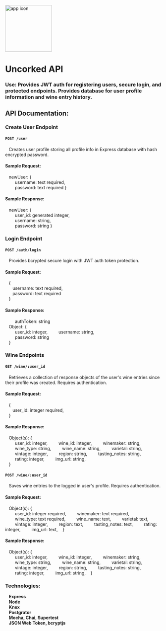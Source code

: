 <img src='./images/favicon.jpg' alt='app icon' width='150'/>

# Uncorked API  

### Use: Provides JWT auth for registering users, secure login, and protected endpoints. Provides database for user profile information and wine entry history.  

## API Documentation:  
### Create User Endpoint
#### `POST /user`  
&nbsp;&nbsp;&nbsp;Creates user profile storing all profile info in Express database with hash encrypted password.
#### Sample Request:  
&nbsp;&nbsp;&nbsp;newUser: {  
    &nbsp;&nbsp;&nbsp;&nbsp;&nbsp;&nbsp;&nbsp;&nbsp;username: text required,  
    &nbsp;&nbsp;&nbsp;&nbsp;&nbsp;&nbsp;&nbsp;&nbsp;password: text required
}  

#### Sample Response:  
&nbsp;&nbsp;&nbsp;newUser: {  
    &nbsp;&nbsp;&nbsp;&nbsp;&nbsp;&nbsp;&nbsp;&nbsp;user_id: generated integer,  
    &nbsp;&nbsp;&nbsp;&nbsp;&nbsp;&nbsp;&nbsp;&nbsp;username: string,  
    &nbsp;&nbsp;&nbsp;&nbsp;&nbsp;&nbsp;&nbsp;&nbsp;password: string
}  
  
### Login Endpoint  
#### `POST /auth/login`  
&nbsp;&nbsp;&nbsp;Provides bcrypted secure login with JWT auth token protection.  
#### Sample Request:  
&nbsp;&nbsp;&nbsp;{  
    &nbsp;&nbsp;&nbsp;&nbsp;&nbsp;&nbsp;username: text required,  
    &nbsp;&nbsp;&nbsp;&nbsp;&nbsp;&nbsp;password: text required  
&nbsp;&nbsp;&nbsp;}
#### Sample Response:  
&nbsp;&nbsp;&nbsp;&nbsp;&nbsp;&nbsp;&nbsp;&nbsp;authToken: string  
&nbsp;&nbsp;&nbsp;Object: {  
    &nbsp;&nbsp;&nbsp;&nbsp;&nbsp;&nbsp;&nbsp;&nbsp;user_id: integer,
    &nbsp;&nbsp;&nbsp;&nbsp;&nbsp;&nbsp;&nbsp;&nbsp;username: string,  
    &nbsp;&nbsp;&nbsp;&nbsp;&nbsp;&nbsp;&nbsp;&nbsp;password: string  
&nbsp;&nbsp;&nbsp;}  
  
### Wine Endpoints  
#### `GET /wine/:user_id`  
&nbsp;&nbsp;&nbsp;Retrieves a collection of response objects of the user's wine entries since their profile was created. Requires authentication.  
#### Sample Request:  
&nbsp;&nbsp;&nbsp;{  
    &nbsp;&nbsp;&nbsp;&nbsp;&nbsp;&nbsp;user_id: integer required,  
&nbsp;&nbsp;&nbsp;}  
#### Sample Response:  
&nbsp;&nbsp;&nbsp;Object(s): {   
    &nbsp;&nbsp;&nbsp;&nbsp;&nbsp;&nbsp;&nbsp;&nbsp;user_id: integer,
    &nbsp;&nbsp;&nbsp;&nbsp;&nbsp;&nbsp;&nbsp;&nbsp;wine_id: integer,
    &nbsp;&nbsp;&nbsp;&nbsp;&nbsp;&nbsp;&nbsp;&nbsp;winemaker: string,  
    &nbsp;&nbsp;&nbsp;&nbsp;&nbsp;&nbsp;&nbsp;&nbsp;wine_type: string,
    &nbsp;&nbsp;&nbsp;&nbsp;&nbsp;&nbsp;&nbsp;&nbsp;wine_name: string,
    &nbsp;&nbsp;&nbsp;&nbsp;&nbsp;&nbsp;&nbsp;&nbsp;varietal: string,
    &nbsp;&nbsp;&nbsp;&nbsp;&nbsp;&nbsp;&nbsp;&nbsp;vintage: integer,
    &nbsp;&nbsp;&nbsp;&nbsp;&nbsp;&nbsp;&nbsp;&nbsp;region: string,
    &nbsp;&nbsp;&nbsp;&nbsp;&nbsp;&nbsp;&nbsp;&nbsp;tasting_notes: string,
    &nbsp;&nbsp;&nbsp;&nbsp;&nbsp;&nbsp;&nbsp;&nbsp;rating: integer,
    &nbsp;&nbsp;&nbsp;&nbsp;&nbsp;&nbsp;&nbsp;&nbsp;img_url: string,   
&nbsp;&nbsp;&nbsp;}  
#### `POST /wine/:user_id`  
&nbsp;&nbsp;&nbsp;Saves wine entries to the logged in user's profile. Requires authentication.  
#### Sample Request:  
&nbsp;&nbsp;&nbsp;Object(s): {   
    &nbsp;&nbsp;&nbsp;&nbsp;&nbsp;&nbsp;&nbsp;&nbsp;user_id: integer required,
    &nbsp;&nbsp;&nbsp;&nbsp;&nbsp;&nbsp;&nbsp;&nbsp;winemaker: text required,  
    &nbsp;&nbsp;&nbsp;&nbsp;&nbsp;&nbsp;&nbsp;&nbsp;wine_type: text required,
    &nbsp;&nbsp;&nbsp;&nbsp;&nbsp;&nbsp;&nbsp;&nbsp;wine_name: text,
    &nbsp;&nbsp;&nbsp;&nbsp;&nbsp;&nbsp;&nbsp;&nbsp;varietal: text,
    &nbsp;&nbsp;&nbsp;&nbsp;&nbsp;&nbsp;&nbsp;&nbsp;vintage: integer,
    &nbsp;&nbsp;&nbsp;&nbsp;&nbsp;&nbsp;&nbsp;&nbsp;region: text,
    &nbsp;&nbsp;&nbsp;&nbsp;&nbsp;&nbsp;&nbsp;&nbsp;tasting_notes: text,
    &nbsp;&nbsp;&nbsp;&nbsp;&nbsp;&nbsp;&nbsp;&nbsp;rating: integer,
    &nbsp;&nbsp;&nbsp;&nbsp;&nbsp;&nbsp;&nbsp;&nbsp;img_url: text,
&nbsp;&nbsp;&nbsp;}  
#### Sample Response:  
&nbsp;&nbsp;&nbsp;Object(s): {   
    &nbsp;&nbsp;&nbsp;&nbsp;&nbsp;&nbsp;&nbsp;&nbsp;user_id: integer,
    &nbsp;&nbsp;&nbsp;&nbsp;&nbsp;&nbsp;&nbsp;&nbsp;wine_id: integer,
    &nbsp;&nbsp;&nbsp;&nbsp;&nbsp;&nbsp;&nbsp;&nbsp;winemaker: string,  
    &nbsp;&nbsp;&nbsp;&nbsp;&nbsp;&nbsp;&nbsp;&nbsp;wine_type: string,
    &nbsp;&nbsp;&nbsp;&nbsp;&nbsp;&nbsp;&nbsp;&nbsp;wine_name: string,
    &nbsp;&nbsp;&nbsp;&nbsp;&nbsp;&nbsp;&nbsp;&nbsp;varietal: string,
    &nbsp;&nbsp;&nbsp;&nbsp;&nbsp;&nbsp;&nbsp;&nbsp;vintage: integer,
    &nbsp;&nbsp;&nbsp;&nbsp;&nbsp;&nbsp;&nbsp;&nbsp;region: string,
    &nbsp;&nbsp;&nbsp;&nbsp;&nbsp;&nbsp;&nbsp;&nbsp;tasting_notes: string,
    &nbsp;&nbsp;&nbsp;&nbsp;&nbsp;&nbsp;&nbsp;&nbsp;rating: integer,
    &nbsp;&nbsp;&nbsp;&nbsp;&nbsp;&nbsp;&nbsp;&nbsp;img_url: string,
&nbsp;&nbsp;&nbsp;}   
  
### Technologies:  
&nbsp;&nbsp;&nbsp;**Express**  
&nbsp;&nbsp;&nbsp;**Node**  
&nbsp;&nbsp;&nbsp;**Knex**  
&nbsp;&nbsp;&nbsp;**Postgrator**  
&nbsp;&nbsp;&nbsp;**Mocha, Chai, Supertest**  
&nbsp;&nbsp;&nbsp;**JSON Web Token, bcryptjs**